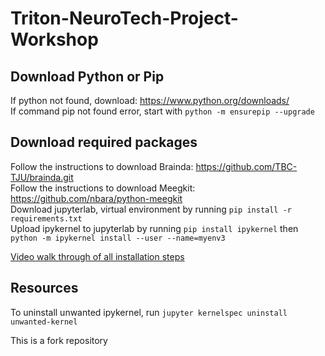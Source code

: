 # Triton-NeuroTech-Project-Workshop
## Download Python or Pip
If python not found, download: https://www.python.org/downloads/ <br>
If command pip not found error, start with `python -m ensurepip --upgrade`

## Download required packages

Follow the instructions to download Brainda: https://github.com/TBC-TJU/brainda.git <br>
Follow the instructions to download Meegkit: https://github.com/nbara/python-meegkit  <br>
Download jupyterlab, virtual environment by running `pip install -r requirements.txt`  <br>
Upload ipykernel to jupyterlab by running `pip install ipykernel` then `python -m ipykernel install --user --name=myenv3`

[Video walk through of all installation steps](https://drive.google.com/file/d/1maarUU_fnSiMahSnMYm_gXv6s2a3W26G/view)
## Resources
To uninstall unwanted ipykernel, run `jupyter kernelspec uninstall unwanted-kernel`

This is a fork repository